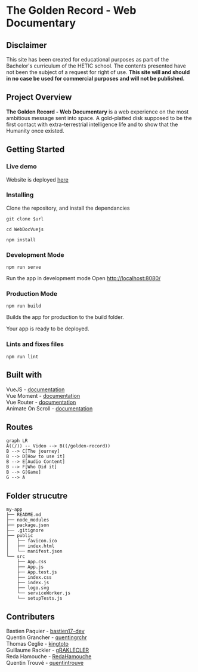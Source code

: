 # The Golden Record - Web Documentary

## Disclaimer

This site has been created for educational purposes as part of the Bachelor's curriculum of the HETIC school. The contents presented have not been the subject of a request for right of use. **This site will and should in no case be used for commercial purposes and will not be published.**

## Project Overview

**The Golden Record - Web Documentary** is a web experience on the most ambitious message sent into space. A gold-platted disk supposed to be the first contact with extra-terrestrial intelligence life and to show that the Humanity once existed.

## Getting Started

### Live demo

Website is deployed [here](https://golden-record.netlify.app/#/)

### Installing

Clone the repository, and install the dependancies

```
git clone $url
```

```
cd WebDocVuejs
```

```
npm install
```

### Development Mode

```
npm run serve
```

Run the app in development mode
Open [http://localhost:8080/](http://localhost:8080/)

### Production Mode

```
npm run build
```

Builds the app for production to the build folder.

Your app is ready to be deployed.

### Lints and fixes files

```
npm run lint
```

## Built with

VueJS - [documentation](https://vuejs.org/)  
Vue Moment - [documentation](https://github.com/brockpetrie/vue-moment)  
Vue Router - [documentation](https://router.vuejs.org/)  
Animate On Scroll - [documentation](https://michalsnik.github.io/aos/)

## Routes

```mermaid
graph LR
A((/)) -- Video --> B((/golden-record))
B --> C[The journey]
B --> D[How to use it]
B --> E[Audio Content]
B --> F[Who Did it]
B --> G[Game]
G --> A
```

## Folder strucutre

```
my-app
├── README.md
├── node_modules
├── package.json
├── .gitignore
├── public
│   ├── favicon.ico
│   ├── index.html
│   └── manifest.json
└── src
    ├── App.css
    ├── App.js
    ├── App.test.js
    ├── index.css
    ├── index.js
    ├── logo.svg
    └── serviceWorker.js
    └── setupTests.js
```

## Contributers

Bastien Paquier - [bastien17-dev](https://github.com/bastien17-dev)  
Quentin Grancher - [quentingrchr](https://github.com/quentingrchr)  
Thomas Ceglie - [kingtoto](https://github.com/kingtoto)  
Guillaume Rackler - [gRAKLECLER](https://github.com/gRAKLECLER)  
Reda Hamouche - [RedaHamouche](https://github.com/RedaHamouche)  
Quentin Trouvé - [quentintrouve](https://github.com/quentintrouve)
